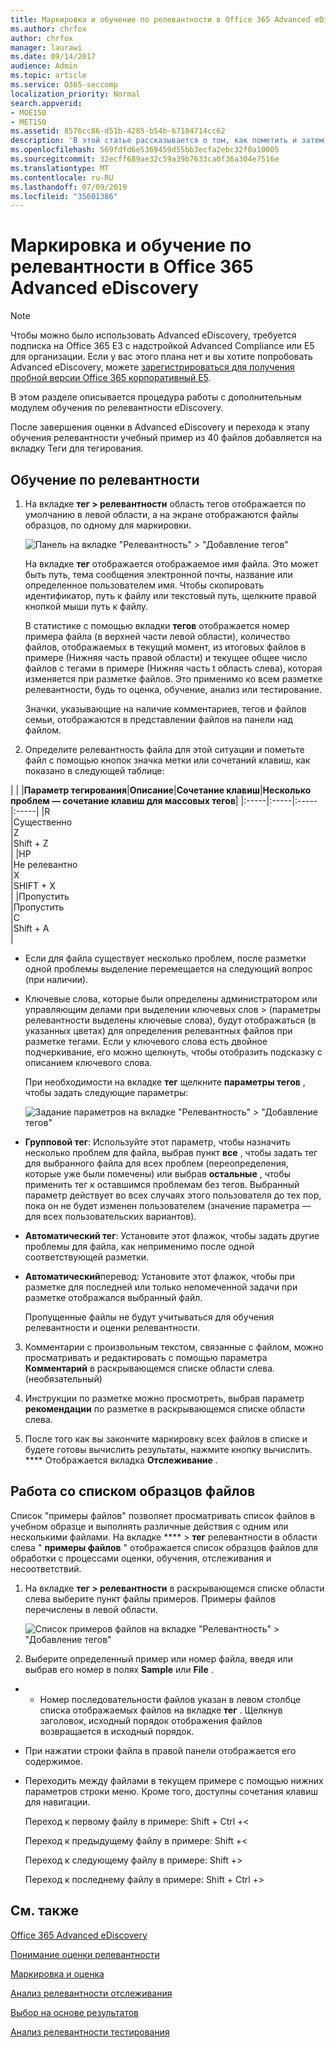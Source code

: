 ```yaml
---
title: Маркировка и обучение по релевантности в Office 365 Advanced eDiscovery
ms.author: chrfox
author: chrfox
manager: laurawi
ms.date: 09/14/2017
audience: Admin
ms.topic: article
ms.service: O365-seccomp
localization_priority: Normal
search.appverid:
- MOE150
- MET150
ms.assetid: 8576cc86-d51b-4285-b54b-67184714cc62
description: 'В этой статье рассказывается о том, как пометить и затем работать с обучающим образцом, в котором находится 40 файлов, на этапе обучения для Office 365 Advanced eDiscovery.  '
ms.openlocfilehash: 569fdfd6e5369459d55bb3ecfa2ebc32f0a10005
ms.sourcegitcommit: 32ecff689ae32c59a39b7633ca0f36a304e7516e
ms.translationtype: MT
ms.contentlocale: ru-RU
ms.lasthandoff: 07/09/2019
ms.locfileid: "35601386"
---
```

# <a name="tagging-and-relevance-training-in-office-365-advanced-ediscovery"></a>Маркировка и обучение по релевантности в Office 365 Advanced eDiscovery

> [!NOTE]
> Чтобы можно было использовать Advanced eDiscovery, требуется подписка на Office 365 E3 с надстройкой Advanced Compliance или E5 для организации. Если у вас этого плана нет и вы хотите попробовать Advanced eDiscovery, можете [зарегистрироваться для получения пробной версии Office 365 корпоративный E5](https://go.microsoft.com/fwlink/p/?LinkID=698279). 
  
В этом разделе описывается процедура работы с дополнительным модулем обучения по релевантности eDiscovery. 
  
После завершения оценки в Advanced eDiscovery и перехода к этапу обучения релевантности учебный пример из 40 файлов добавляется на вкладку Теги для тегирования. 
  
## <a name="performing-relevance-training"></a>Обучение по релевантности

1. На вкладке **тег \> релевантности** область тегов отображается по умолчанию в левой области, а на экране отображаются файлы образцов, по одному для маркировки. 
    
    ![Панель на вкладке "Релевантность" > "Добавление тегов"](media/0cf19ab4-b427-4a7f-8749-0f4ed9afaf58.png)
  
    На вкладке **тег** отображается отображаемое имя файла. Это может быть путь, тема сообщения электронной почты, название или определенное пользователем имя. Чтобы скопировать идентификатор, путь к файлу или текстовый путь, щелкните правой кнопкой мыши путь к файлу. 
    
    В статистике с помощью вкладки **тегов** отображается номер примера файла (в верхней части левой области), количество файлов, отображаемых в текущий момент, из итоговых файлов в примере (Нижняя часть правой области) и текущее общее число файлов с тегами в примере (Нижняя часть t область слева), которая изменяется при разметке файлов. Это применимо ко всем разметке релевантности, будь то оценка, обучение, анализ или тестирование. 
    
    Значки, указывающие на наличие комментариев, тегов и файлов семьи, отображаются в представлении файлов на панели над файлом.
    
2. Определите релевантность файла для этой ситуации и пометьте файл с помощью кнопок значка метки или сочетаний клавиш, как показано в следующей таблице:
    
| |
|**Параметр тегирования**|**Описание**|**Сочетание клавиш**|**Несколько проблем — сочетание клавиш для массовых тегов**|
|:-----|:-----|:-----|:-----|
|R  <br/> |Существенно  <br/> |Z  <br/> |Shift + Z  <br/> |
|НР  <br/> |Не релевантно  <br/> |X  <br/> |SHIFT + X  <br/> |
|Пропустить  <br/> |Пропустить  <br/> |C  <br/> |Shift + A  <br/> |
   
  - Если для файла существует несколько проблем, после разметки одной проблемы выделение перемещается на следующий вопрос (при наличии). 
    
  - Ключевые слова, которые были определены администратором или управляющим делами при выделении ключевых слов \> (параметры релевантности выделены ключевые слова), будут отображаться (в указанных цветах) для определения релевантных файлов при разметке тегами. Если у ключевого слова есть двойное подчеркивание, его можно щелкнуть, чтобы отобразить подсказку с описанием ключевого слова. 
    
    При необходимости на вкладке **тег** щелкните **параметры тегов** , чтобы задать следующие параметры: 
    
    ![Задание параметров на вкладке "Релевантность" > "Добавление тегов"](media/533e89fa-7eb4-409e-ab07-f5aab9296dd8.png)
  
  - **Групповой тег**: Используйте этот параметр, чтобы назначить несколько проблем для файла, выбрав пункт **все** , чтобы задать тег для выбранного файла для всех проблем (переопределения, которые уже были помечены) или выбрав **остальные** , чтобы применить тег к оставшимся проблемам без тегов. Выбранный параметр действует во всех случаях этого пользователя до тех пор, пока он не будет изменен пользователем (значение параметра — для всех пользовательских вариантов). 
    
  - **Автоматический тег**: Установите этот флажок, чтобы задать другие проблемы для файла, как неприменимо после одной соответствующей разметки.
    
  - **Автоматический**перевод: Установите этот флажок, чтобы при разметке для последней или только непомеченной задачи при разметке отображался выбранный файл. 
    
    Пропущенные файлы не будут учитываться для обучения релевантности и оценки релевантности.
    
3. Комментарии с произвольным текстом, связанные с файлом, можно просматривать и редактировать с помощью параметра **Комментарий** в раскрывающемся списке области слева. (необязательный) 
    
4. Инструкции по разметке можно просмотреть, выбрав параметр **рекомендации** по разметке в раскрывающемся списке области слева. 
    
5. После того как вы закончите маркировку всех файлов в списке и будете готовы вычислить результаты, нажмите кнопку вычислить. **** Отображается вкладка **Отслеживание** . 
    
## <a name="working-with-the-sample-files-list"></a>Работа со списком образцов файлов

Список "примеры файлов" позволяет просматривать список файлов в учебном образце и выполнять различные действия с одним или несколькими файлами. На вкладке **** \> **тег** релевантности в области слева " **примеры файлов** " отображается список образцов файлов для обработки с процессами оценки, обучения, отслеживания и несоответствий. 
  
1. На вкладке **тег \> релевантности** в раскрывающемся списке области слева выберите пункт файлы примеров. Примеры файлов перечислены в левой области. 
    
    ![Список примеров файлов на вкладке "Релевантность" > "Добавление тегов"](media/fd058bdd-645a-4af1-a1eb-bff08581cb18.png)
  
2. Выберите определенный пример или номер файла, введя или выбрав его номер в полях **Sample** или **File** . 
    
  -   - Номер последовательности файлов указан в левом столбце списка отображаемых файлов на вкладке **тег** . Щелкнув заголовок, исходный порядок отображения файлов возвращается в исходный порядок. 
    
  - При нажатии строки файла в правой панели отображается его содержимое.
    
  - Переходить между файлами в текущем примере с помощью нижних параметров строки меню. Кроме того, доступны сочетания клавиш для навигации.
    
    Переход к первому файлу в примере: Shift + Ctrl +\<
    
    Переход к предыдущему файлу в примере: Shift +\<
    
    Переход к следующему файлу в примере: Shift +\>
    
    Переход к последнему файлу в примере: Shift + Ctrl +\>
    
## <a name="see-also"></a>См. также

[Office 365 Advanced eDiscovery](office-365-advanced-ediscovery.md)
  
[Понимание оценки релевантности](assessment-in-relevance-in-advanced-ediscovery.md)
  
[Маркировка и оценка](tagging-and-assessment-in-advanced-ediscovery.md)
  
[Анализ релевантности отслеживания](track-relevance-analysis-in-advanced-ediscovery.md)
  
[Выбор на основе результатов](decision-based-on-the-results-in-advanced-ediscovery.md)
  
[Анализ релевантности тестирования](test-relevance-analysis-in-advanced-ediscovery.md)

